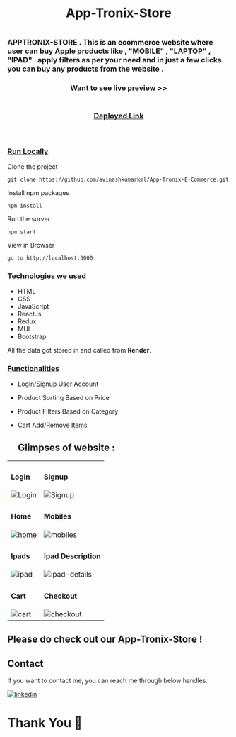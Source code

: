 <h1 align="center"> App-Tronix-Store <h1/>  

<h3>APPTRONIX-STORE . This is an ecommerce website where user can buy Apple products like , "MOBILE" , "LAPTOP" , "IPAD" . apply filters as per your need and in just a few clicks you can buy any products from the website .</h3>

<div style='page-break-after: always'></div>

<h3 align="center" > Want to see live preview >><h3>
<p align="center">
<br />
<a target="blank" href="https://apptornix-avinashkumarkml.vercel.app/">Deployed Link</a>
</p>

<br />

### <u>Run Locally</u>

Clone the project

```
git clone https://github.com/avinashkumarkml/App-Tronix-E-Commerce.git
```

Install npm packages

```
npm install
```

Run the surver

```
npm start
```

View in Browser

```
go to http://localhost:3000
```

<div style='page-break-after: always'></div>

### <u>Technologies we used</u>

- HTML
- CSS
- JavaScript
- ReactJs
- Redux
- MUI
- Bootstrap

All the data got stored in and called from <b>Render</b>.

<div style='page-break-after: always'></div>

### <u>Functionalities</u>

- Login/Signup User Account
- Product Sorting Based on Price
- Product Filters Based on Category
- Cart Add/Remove Items 
  
  ## Glimpses of website :


<table>
   <tr>
    <td><h4>Login</h4><img src="https://cdn-images-1.medium.com/max/1000/1*-qElgVLBNMiqWetagzW4FQ.png" alt="Login" /></td>
    <td><h4>Signup</h4><img src="https://cdn-images-1.medium.com/max/1000/1*qzjj85Q87qCBsc2mngkM3w.png" alt="Signup" /></td>
  </tr>
  <tr>
    <td><h4>Home</h4><img src="https://cdn-images-1.medium.com/max/1000/1*EqbJe7nMglEJTUfFsQLo_w.png" alt="home" /></td>
    <td><h4>Mobiles</h4><img src="https://cdn-images-1.medium.com/max/1000/1*v-9rkgV2NYqhmXOX8JdD0g.png" alt="mobiles" /></td>
  </tr>
  <tr>
    <td><h4>Ipads</h4><img src="https://cdn-images-1.medium.com/max/1000/1*4u8MLHfWNEdww5Lhu9R6WQ.png" alt="ipad" /></td>
    <td><h4>Ipad Description</h4><img src="https://cdn-images-1.medium.com/max/1000/1*J7OZvMvALkHuVmEVO4IB0w.png" alt="ipad-details" /></td>
  </tr>
  <tr>
    <td><h4>Cart</h4><img src="https://cdn-images-1.medium.com/max/1000/1*ZAAjtPZftvcFyjUlUwDxYw.png" alt="cart" /></td>
     <td><h4>Checkout</h4><img src="https://cdn-images-1.medium.com/max/1000/1*NP3y8OQhEnw1WGCp9_QphQ.png" alt="checkout" /></td>
  </tr>
  
</table>
  
## Please do check out our App-Tronix-Store !

 <h2>Contact</h2>

If you want to contact me, you can reach me through below handles.

[![linkedin](https://img.shields.io/badge/Avinash-0077B5?style=for-the-badge&logo=linkedin&logoColor=white)](https://www.linkedin.com/in/avinashdeveloper/)

# Thank You :sparkling_heart:
